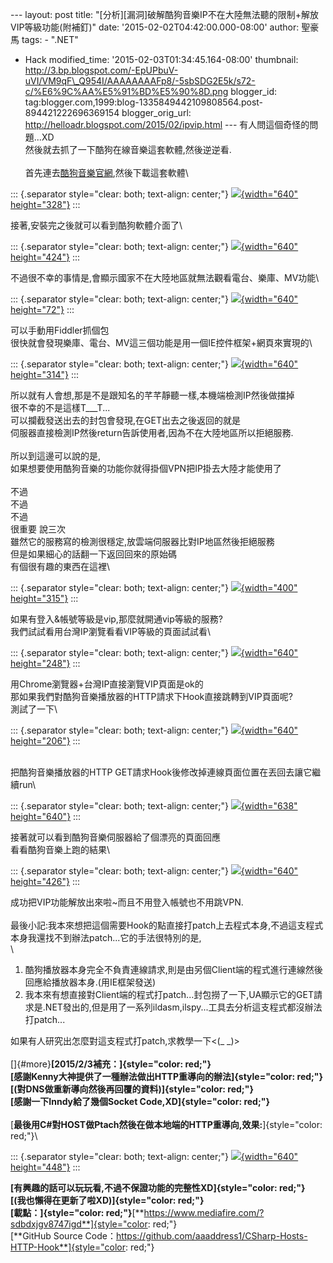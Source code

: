 \-\-- layout: post title:
\"\[分析\]\[漏洞\]破解酷狗音樂IP不在大陸無法聽的限制+解放VIP等級功能(附補釘)\"
date: \'2015-02-02T04:42:00.000-08:00\' author: 聖豪馬 tags: - \".NET\"
- Hack modified\_time: \'2015-02-03T01:34:45.164-08:00\' thumbnail:
http://3.bp.blogspot.com/-EpUPbuV-uVI/VM9qF\_Q954I/AAAAAAAAFp8/-5sbSDG2E5k/s72-c/%E6%9C%AA%E5%91%BD%E5%90%8D.png
blogger\_id:
tag:blogger.com,1999:blog-1335849442109808564.post-894421222696369154
blogger\_orig\_url: http://helloadr.blogspot.com/2015/02/ipvip.html
\-\-- 有人問這個奇怪的問題\...XD\
然後就去抓了一下酷狗在線音樂這套軟體,然後逆逆看.\
\
首先連去[酷狗音樂官網](http://www.kugou.com/),然後下載這套軟體\

::: {.separator style="clear: both; text-align: center;"}
[![](http://3.bp.blogspot.com/-EpUPbuV-uVI/VM9qF_Q954I/AAAAAAAAFp8/-5sbSDG2E5k/s1600/%E6%9C%AA%E5%91%BD%E5%90%8D.png){width="640"
height="328"}](http://3.bp.blogspot.com/-EpUPbuV-uVI/VM9qF_Q954I/AAAAAAAAFp8/-5sbSDG2E5k/s1600/%E6%9C%AA%E5%91%BD%E5%90%8D.png)
:::

接著,安裝完之後就可以看到酷狗軟體介面了\

::: {.separator style="clear: both; text-align: center;"}
[![](http://1.bp.blogspot.com/-f3_Hkq0DQrg/VM9qYSuY0zI/AAAAAAAAFqE/ckHDF6_-ffw/s1600/%E6%9C%AA%E5%91%BD%E5%90%8D.png){width="640"
height="424"}](http://1.bp.blogspot.com/-f3_Hkq0DQrg/VM9qYSuY0zI/AAAAAAAAFqE/ckHDF6_-ffw/s1600/%E6%9C%AA%E5%91%BD%E5%90%8D.png)
:::

不過很不幸的事情是,會顯示國家不在大陸地區就無法觀看電台、樂庫、MV功能\

::: {.separator style="clear: both; text-align: center;"}
[![](http://3.bp.blogspot.com/-mzNcfSnkjcg/VM9rYZFsLyI/AAAAAAAAFqQ/1A36WdMjQxk/s1600/%E6%9C%AA%E5%91%BD%E5%90%8D.png){width="640"
height="72"}](http://3.bp.blogspot.com/-mzNcfSnkjcg/VM9rYZFsLyI/AAAAAAAAFqQ/1A36WdMjQxk/s1600/%E6%9C%AA%E5%91%BD%E5%90%8D.png)
:::

可以手動用Fiddler抓個包\
很快就會發現樂庫、電台、MV這三個功能是用一個IE控件框架+網頁來實現的\

::: {.separator style="clear: both; text-align: center;"}
[![](http://1.bp.blogspot.com/-mpR1qUHNi7w/VM9r2Pzy34I/AAAAAAAAFqY/IuJAGz2WH0U/s1600/%E6%9C%AA%E5%91%BD%E5%90%8D.png){width="640"
height="314"}](http://1.bp.blogspot.com/-mpR1qUHNi7w/VM9r2Pzy34I/AAAAAAAAFqY/IuJAGz2WH0U/s1600/%E6%9C%AA%E5%91%BD%E5%90%8D.png)
:::

所以就有人會想,那是不是跟知名的芊芊靜聽一樣,本機端檢測IP然後做擋掉\
很不幸的不是這樣T\_\_\_T\...\
可以攔截發送出去的封包會發現,在GET出去之後返回的就是\
伺服器直接檢測IP然後return告訴使用者,因為不在大陸地區所以拒絕服務.\
\
所以到這邊可以說的是,\
如果想要使用酷狗音樂的功能你就得掛個VPN把IP掛去大陸才能使用了\
\
不過\
不過\
不過\
很重要 說三次\
雖然它的服務寫的檢測很穩定,放雲端伺服器比對IP地區然後拒絕服務\
但是如果細心的話翻一下返回回來的原始碼\
有個很有趣的東西在這裡\

::: {.separator style="clear: both; text-align: center;"}
[![](http://1.bp.blogspot.com/-iVMhVKZr5Ak/VM9tBB8l1NI/AAAAAAAAFqk/9AnruPFS7l0/s1600/%E6%9C%AA%E5%91%BD%E5%90%8D.png){width="400"
height="315"}](http://1.bp.blogspot.com/-iVMhVKZr5Ak/VM9tBB8l1NI/AAAAAAAAFqk/9AnruPFS7l0/s1600/%E6%9C%AA%E5%91%BD%E5%90%8D.png)
:::

如果有登入&帳號等級是vip,那麼就開通vip等級的服務?\
我們試試看用台灣IP瀏覽看看VIP等級的頁面試試看\

::: {.separator style="clear: both; text-align: center;"}
[![](http://3.bp.blogspot.com/-GztxEO7yTY0/VM9ti03ytmI/AAAAAAAAFqs/rgiWuGwB1JU/s1600/%E6%9C%AA%E5%91%BD%E5%90%8D.png){width="640"
height="248"}](http://3.bp.blogspot.com/-GztxEO7yTY0/VM9ti03ytmI/AAAAAAAAFqs/rgiWuGwB1JU/s1600/%E6%9C%AA%E5%91%BD%E5%90%8D.png)
:::

用Chrome瀏覽器+台灣IP直接瀏覽VIP頁面是ok的\
那如果我們對酷狗音樂播放器的HTTP請求下Hook直接跳轉到VIP頁面呢?\
測試了一下\

::: {.separator style="clear: both; text-align: center;"}
[![](http://3.bp.blogspot.com/-rK64lvGtFgw/VM9u3W1LXyI/AAAAAAAAFq4/VUa_WQWXkUo/s1600/%E6%9C%AA%E5%91%BD%E5%90%8D.png){width="640"
height="206"}](http://3.bp.blogspot.com/-rK64lvGtFgw/VM9u3W1LXyI/AAAAAAAAFq4/VUa_WQWXkUo/s1600/%E6%9C%AA%E5%91%BD%E5%90%8D.png)
:::

\
把酷狗音樂播放器的HTTP
GET請求Hook後修改掉連線頁面位置在丟回去讓它繼續run\

::: {.separator style="clear: both; text-align: center;"}
[![](http://1.bp.blogspot.com/-jXlET0ZAFWw/VM9vLhhbqfI/AAAAAAAAFrA/SJjmP68dzz0/s1600/%E6%9C%AA%E5%91%BD%E5%90%8D.png){width="638"
height="640"}](http://1.bp.blogspot.com/-jXlET0ZAFWw/VM9vLhhbqfI/AAAAAAAAFrA/SJjmP68dzz0/s1600/%E6%9C%AA%E5%91%BD%E5%90%8D.png)
:::

接著就可以看到酷狗音樂伺服器給了個漂亮的頁面回應\
看看酷狗音樂上跑的結果\

::: {.separator style="clear: both; text-align: center;"}
[![](http://3.bp.blogspot.com/-yAr15wDtIak/VM9vY86TmTI/AAAAAAAAFrI/PoFCHXvD1Xk/s1600/%E6%9C%AA%E5%91%BD%E5%90%8D.png){width="640"
height="426"}](http://3.bp.blogspot.com/-yAr15wDtIak/VM9vY86TmTI/AAAAAAAAFrI/PoFCHXvD1Xk/s1600/%E6%9C%AA%E5%91%BD%E5%90%8D.png)
:::

成功把VIP功能解放出來啦\~而且不用登入帳號也不用跳VPN.\
\
最後小記:我本來想把這個需要Hook的點直接打patch上去程式本身,不過這支程式本身我還找不到辦法patch\...它的手法很特別的是,\
\

1.  酷狗播放器本身完全不負責連線請求,則是由另個Client端的程式進行連線然後回應給播放器本身.(用IE框架發送)
2.  我本來有想直接對Client端的程式打patch\...封包撈了一下,UA顯示它的GET請求是.NET發出的,但是用了一系列ildasm,ilspy\...工具去分析這支程式都沒辦法打patch\...

如果有人研究出怎麼對這支程式打patch,求教學一下\<(\_ \_)\>\
\
[]{#more}**[2015/2/3補充：]{style="color: red;"}**\
**[感謝Kenny大神提供了一種辦法做出HTTP重導向的辦法]{style="color: red;"}**\
**[(對DNS做重新導向然後再回覆的資料)]{style="color: red;"}**\
**[感謝一下Inndy給了幾個Socket Code,XD]{style="color: red;"}**\
\
[**最後用C\#對HOST做Ptach然後在做本地端的HTTP重導向,效果:**]{style="color: red;"}\

::: {.separator style="clear: both; text-align: center;"}
[![](http://1.bp.blogspot.com/-t4HLJMHX16Y/VNBhogld2oI/AAAAAAAAFrY/tEXnfFbwVmI/s1600/%E6%9C%AA%E5%91%BD%E5%90%8D.png){width="640"
height="448"}](http://1.bp.blogspot.com/-t4HLJMHX16Y/VNBhogld2oI/AAAAAAAAFrY/tEXnfFbwVmI/s1600/%E6%9C%AA%E5%91%BD%E5%90%8D.png)
:::

**[有興趣的話可以玩玩看,不過不保證功能的完整性XD]{style="color: red;"}**\
**[(我也懶得在更新了啦XD)]{style="color: red;"}**\
**[載點：]{style="color: red;"}**[**https://www.mediafire.com/?sdbdxjgv8747igd**]{style="color: red;"}\
[**GitHub Source
Code：https://github.com/aaaddress1/CSharp-Hosts-HTTP-Hook**]{style="color: red;"}
